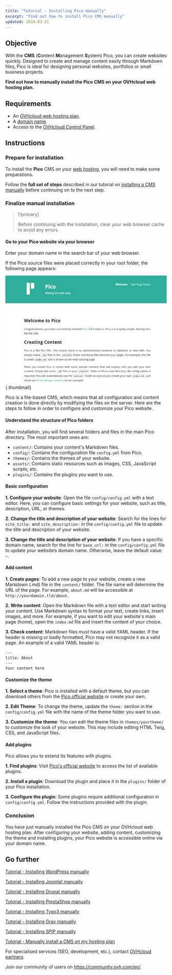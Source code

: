 ```yaml
---
title: "Tutorial - Installing Pico manually"
excerpt: "Find out how to install Pico CMS manually"
updated: 2024-03-21
---
```


## Objective

With the **CMS** (**C**ontent **M**anagement **S**ystem) Pico, you can create websites quickly. Designed to create and manage content easily through Markdown files, Pico is ideal for designing personal websites, portfolios or small business projects.

**Find out how to manually install the Pico CMS on your OVHcloud web hosting plan.**

## Requirements

- An [OVHcloud web hosting plan](https://www.ovhcloud.com/asia/web-hosting/).
- A [domain name](https://www.ovhcloud.com/asia/domains/).
- Access to the [OVHcloud Control Panel](/links/manager).

## Instructions

### Prepare for installation

To install the **Pico** CMS on your [web hosting](https://www.ovhcloud.com/asia/web-hosting/), you will need to make some preparations.

Follow the **full set of steps** described in our tutorial on [installing a CMS manually](/pages/web_cloud/web_hosting/cms_manual_installation) before continuing on to the next step.

### Finalize manual installation

> [!primary]
>
> Before continuing with the installation, clear your web browser cache to avoid any errors.
>

#### Go to your Pico website via your browser

Enter your domain name in the search bar of your web browser.

If the Pico source files were placed correctly in your root folder, the following page appears:

![Pico installation](images/welcome_page.png){.thumbnail}

Pico is a file-based CMS, which means that all configuration and content creation is done directly by modifying the files on the server. Here are the steps to follow in order to configure and customize your Pico website.

#### Understand the structure of Pico folders

After installation, you will find several folders and files in the main Pico directory. The most important ones are:

- `content/`: Contains your content's Markdown files.
- `config/`: Contains the configuration file `config.yml` from Pico.
- `themes/`: Contains the themes of your website.
- `assets/`: Contains static resources such as images, CSS, JavaScript scripts, etc.
- `plugins/`: Contains the plugins you want to use.

#### Basic configuration

**1. Configure your website**: Open the file `config/config.yml` with a text editor. Here, you can configure basic settings for your website, such as title, description, URL, or themes.

**2. Change the title and description of your website**: Search for the lines for `site_title:` and `site_description:` in the `config/config.yml` file to update the title and description of your website.

**3. Change the title and description of your website**: If you have a specific domain name, search for the line for `base_url:` in the `config/config.yml` file to update your website’s domain name. Otherwise, leave the default value: `~`.

#### Add content

**1. Create pages**: To add a new page to your website, create a new Markdown (.md) file in the `content/` folder. The file name will determine the URL of the page. For example, `about.md` will be accessible at `http://yourdomain.tld/about`.

**2. Write content**: Open the Markdown file with a text editor and start writing your content. Use Markdown syntax to format your text, create links, insert images, and more. For example, if you want to edit your website's main page (home), open the `index.md` file and insert the content of your choice.

**3. Check content**: Markdown files must have a valid YAML header. If the header is missing or badly formatted, Pico may not recognize it as a valid page. An example of a valid YAML header is:

```console
---
title: About
---
Your content here
```

#### Customize the theme

**1. Select a theme**: Pico is installed with a default theme, but you can download others from the [Pico official website](https://picocms.org/themes/) or create your own.

**2. Edit Theme**: To change the theme, update the `theme:` section in the `config/config.yml` file with the name of the theme folder you want to use.

**3. Customize the theme**: You can edit the theme files in `themes/yourtheme/` to customize the look of your website. This may include editing HTML Twig, CSS, and JavaScript files.

#### Add plugins

Pico allows you to extend its features with plugins.

**1. Find plugins**: Visit [Pico's official website](https://picocms.org/plugins/) to access the list of available plugins.

**2. Install a plugin**: Download the plugin and place it in the `plugins/` folder of your Pico installation.

**3. Configure the plugin**: Some plugins require additional configuration in `config/config.yml`. Follow the instructions provided with the plugin.

### Conclusion

You have just manually installed the Pico CMS on your OVHcloud web hosting plan. After configuring your website, adding content, customizing the theme and installing plugins, your Pico website is accessible online via your domain name.

## Go further <a name="go-further"></a>

[Tutorial - Installing WordPress manually](/pages/web_cloud/web_hosting/cms_manual_installation_wordpress)

[Tutorial - Installing Joomla! manually](/pages/web_cloud/web_hosting/cms_manual_installation_joomla)

[Tutorial - Installing Drupal manually](/pages/web_cloud/web_hosting/cms_manual_installation_drupal)

[Tutorial - Installing PrestaShop manually](/pages/web_cloud/web_hosting/cms_manual_installation_prestashop)

[Tutorial - Installing Typo3 manually](/pages/web_cloud/web_hosting/cms_manual_installation_typo3)

[Tutorial - Installing Grav manually](/pages/web_cloud/web_hosting/cms_manual_installation_grav)

[Tutorial - Installing SPIP manually](/pages/web_cloud/web_hosting/cms_manual_installation_spip)

[Tutorial - Manually install a CMS on my hosting plan](/pages/web_cloud/web_hosting/cms_manual_installation)
 
For specialised services (SEO, development, etc.), contact [OVHcloud partners](/links/partner).
 
Join our community of users on <https://community.ovh.com/en/>.
